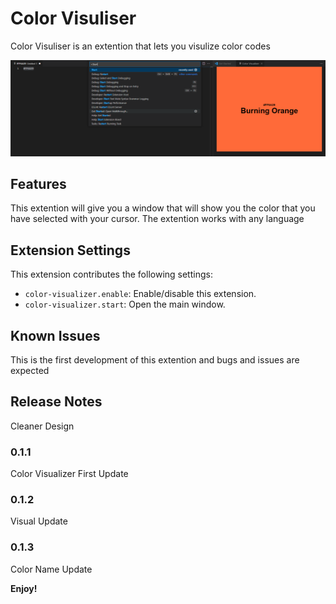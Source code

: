# Color Visuliser

Color Visuliser is an extention that lets you visulize color codes

![Showcase](https://github.com/RobertArnosson/color-visualizer/blob/0c6e6949bf0bcd484608a33ee93b1d78f02aadb9/images/showcase_4.png?raw=true)

## Features

This extention will give you a window that will show you the color that you have selected with your cursor. The extention works with any language 

## Extension Settings

This extension contributes the following settings:

* `color-visualizer.enable`: Enable/disable this extension.
* `color-visualizer.start`: Open the main window.

## Known Issues

This is the first development of this extention and bugs and issues are expected

## Release Notes

Cleaner Design

### 0.1.1

Color Visualizer First Update

### 0.1.2

Visual Update

### 0.1.3

Color Name Update

**Enjoy!**
